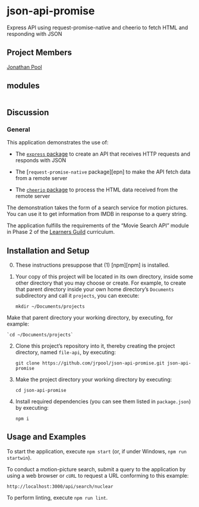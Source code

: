 # json-api-promise
Express API using request-promise-native and cheerio to fetch HTML and responding with JSON

## Project Members

[Jonathan Pool](https://github.com/jrpool)

## modules

```
```

## Discussion

### General

This application demonstrates the use of:

- The [`express` package][exp] to create an API that receives HTTP requests and responds with JSON

- The [`request-promise-native` package][epn] to make the API fetch data from a remote server

- The [`cheerio` package][cheerio] to process the HTML data received from the remote server

The demonstration takes the form of a search service for motion pictures. You can use it to get information from IMDB in response to a query string.

The application fulfills the requirements of the “Movie Search API” module in Phase 2 of the [Learners Guild][lg] curriculum.

## Installation and Setup

0. These instructions presuppose that (1) [npm][npm] is installed.

1. Your copy of this project will be located in its own directory, inside some other directory that you may choose or create. For example, to create that parent directory inside your own home directory’s `Documents` subdirectory and call it `projects`, you can execute:

    `mkdir ~/Documents/projects`

Make that parent directory your working directory, by executing, for example:

    `cd ~/Documents/projects`

2. Clone this project’s repository into it, thereby creating the project directory, named `file-api`, by executing:

    `git clone https://github.com/jrpool/json-api-promise.git json-api-promise`

2. Make the project directory your working directory by executing:

    `cd json-api-promise`

3. Install required dependencies (you can see them listed in `package.json`) by executing:

    `npm i`

## Usage and Examples

To start the application, execute `npm start` (or, if under Windows, `npm run startwin`).

To conduct a motion-picture search, submit a query to the application by using a web browser or `cURL` to request a URL conforming to this example:

`http://localhost:3000/api/search/nuclear`

To perform linting, execute `npm run lint`.

[cheerio]: https://www.npmjs.com/package/cheerio
[exp]: https://www.npmjs.com/package/express
[lg]: https://www.learnersguild.org
[rpn]: https://www.npmjs.com/package/request-promise-native
